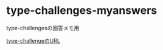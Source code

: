 # type-challenges-myanswers
type-challengesの回答メモ用

[type-challengeのURL](https://github.com/type-challenges/type-challenges/blob/main/README.ja.md)
